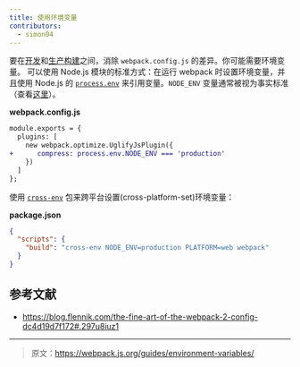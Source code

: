 ```yaml
---
title: 使用环境变量
contributors:
  - simon04
---
```


要在[开发](/guides/development)和[生产构建](/guides/production-build)之间，消除 `webpack.config.js` 的差异。你可能需要环境变量。
可以使用 Node.js 模块的标准方式：在运行 webpack 时设置环境变量，并且使用 Node.js 的 [`process.env`](https://nodejs.org/api/process.html#process_process_env) 来引用变量。`NODE_ENV` 变量通常被视为事实标准（查看[这里](https://dzone.com/articles/what-you-should-know-about-node-env)）。

**webpack.config.js**
```diff
module.exports = {
  plugins: [
    new webpack.optimize.UglifyJsPlugin({
+      compress: process.env.NODE_ENV === 'production'
    })
  ]
};
```

使用 [`cross-env`](https://www.npmjs.com/package/cross-env) 包来跨平台设置(cross-platform-set)环境变量：

**package.json**
```json
{
  "scripts": {
    "build": "cross-env NODE_ENV=production PLATFORM=web webpack"
  }
}
```

## 参考文献
* https://blog.flennik.com/the-fine-art-of-the-webpack-2-config-dc4d19d7f172#.297u8iuz1

***

> 原文：https://webpack.js.org/guides/environment-variables/